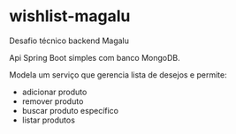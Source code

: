 # wishlist-magalu
Desafio técnico backend Magalu

Api Spring Boot simples com banco MongoDB.

Modela um serviço que gerencia lista de desejos e permite:
- adicionar produto
- remover produto
- buscar produto específico
- listar produtos